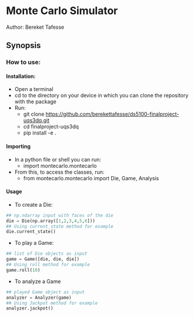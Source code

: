 # Monte Carlo Simulator
Author: Bereket Tafesse

## Synopsis
### How to use:
#### Installation:
- Open a terminal
- cd to the directory on your device in which you can clone the repository with the package
- Run:
    - git clone https://github.com/berekettafesse/ds5100-finalproject-uqs3dq.git
    - cd finalproject-uqs3dq
    - pip install -e .

#### Importing
- In a python file or shell you can run:
    - import montecarlo.montecarlo
- From this, to access the classes, run:
    - from montecarlo.montecarlo import Die, Game, Analysis
    
#### Usage
- To create a Die:
```python
## np.ndarray input with faces of the die
die = Die(np.array([1,2,3,4,5,6]))
## Using current_state method for example
die.current_state()
```
- To play a Game:
```python
## list of Die objects as input
game = Game([die, die, die])
## Using roll method for example
game.roll(10)
```
- To analyze a Game
```python
## played Game object as input
analyzer = Analyzer(game)
## Using Jackpot method for example
analyzer.jackpot()
```




